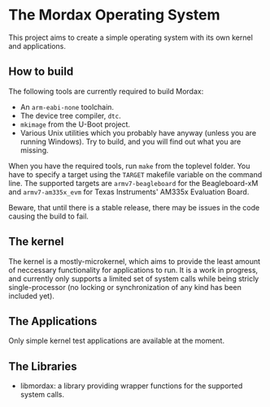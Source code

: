 The Mordax Operating System
===========================

This project aims to create a simple operating system with its own kernel and applications.

How to build
------------

The following tools are currently required to build Mordax:
* An `arm-eabi-none` toolchain.
* The device tree compiler, `dtc`.
* `mkimage` from the U-Boot project.
* Various Unix utilities which you probably have anyway (unless you are running Windows). Try to build, and you will find out what you are missing.

When you have the required tools, run `make` from the toplevel folder. You have to specify a target using the `TARGET` makefile variable on the command line. The supported targets are `armv7-beagleboard` for the Beagleboard-xM and `armv7-am335x_evm` for Texas Instruments' AM335x Evaluation Board.

Beware, that until there is a stable release, there may be issues in the code causing the build to fail.

The kernel
----------

The kernel is a mostly-microkernel, which aims to provide the least amount of neccessary functionality for applications to run. It is a work in progress, and currently only supports a limited set of system calls while being stricly single-processor (no locking or synchronization of any kind has been included yet).

The Applications
----------------

Only simple kernel test applications are available at the moment.

The Libraries
-------------

* libmordax: a library providing wrapper functions for the supported system calls.

